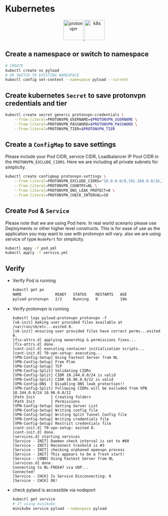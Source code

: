 # Kubernetes

<p align="center">
  <a href="https://protonvpn.com" target="_blank" rel="noreferrer">
    <img src="https://static.prasadt.com/logos/proton/scalable/protonvpn-wide.svg" height="64" alt="protonvpn">
  </a>
  <a href="https://k8.io" target="_blank" rel="noreferrer">
    <img src="https://static.prasadt.com/logos/k8s/svg/kubernetes-horizontal.svg" height="64" alt="k8s">
  </a>
</p>

## Create a namespace or switch to namespace

```bash
# CREATE
kubectl create ns pyload
# OR SWITCH TO EXISTING NAMESPACE
kubectl config set-context --namespace pyload --current
```


## Create kubernetes `Secret` to save protonvpn credentials and tier

```bash
kubectl create secret generic protonvpn-credentials \
    --from-literal=PROTONVPN_USERNAME=$PROTONVPN_USERNAME \
    --from-literal=PROTONVPN_PASSWORD=$PROTONVPN_PASSWORD \
    --from-literal=PROTONVPN_TIER=$PROTONVPN_TIER
```

## Create a `ConfigMap` to save settings

Please include your Pod CIDR, service CIDR, Loadbalancer IP Pool CIDR in the `PROTONVPN_EXCLUDE_CIDRS`. Here we are including all private subnets for simplicity.

```bash
kubectl create configmap protonvpn-settings \
    --from-literal=PROTONVPN_EXCLUDE_CIDRS="10.0.0.0/8,191.168.0.0/16,172.16.0.0/12" \
    --from-literal=PROTONVPN_COUNTRY=NL \
    --from-literal=PROTONVPN_DNS_LEAK_PROTECT=0 \
    --from-literal=PROTONVPN_CHECK_INTERVAL=10
```

## Create `Pod` & `Service`

Please note that we are using Pod here. In real world scenario please use Deployments or other higher level constructs.
This is for ease of use as the application you may want to use with protonvpn will vary. also we are using service of type `NodePort` for simplicity.

```bash
kubectl appy -f pod.yml
kubectl apply -f service.yml
```

## Verify

- Verify Pod is running

    ```bash
    kubectl get po
    NAME               READY   STATUS    RESTARTS   AGE
    pyload-protonvpn   2/2     Running   0          19m
    ```

- Verify protonvpn is running

    ```console
    kubectl logs pyload-protonvpn protonvpn -f
    [s6-init] making user provided files available at /var/run/s6/etc...exited 0.
    [s6-init] ensuring user provided files have correct perms...exited 0.
    [fix-attrs.d] applying ownership & permissions fixes...
    [fix-attrs.d] done.
    [cont-init.d] executing container initialization scripts...
    [cont-init.d] 70-vpn-setup: executing...
    [VPN-Config-Setup] Using Fastest Server from NL
    [VPN-Config-Setup] Free Plan
    [VPN-Config-Setup] TCP
    [VPN-Config-Split] Validating CIDRs
    [VPN-Config-Split] CIDR 10.244.0.0/24 is valid
    [VPN-Config-Split] CIDR 10.96.0.0/12 is valid
    [VPN-Config-DNS  ] Disabling DNS leak protection!!
    [VPN-Config-Split] Following CIDRs will be excluded from VPN 10.244.0.0/24 10.96.0.0/12
    [Path Init       ] Creating folders
    [Path Init       ] Permissions
    [VPN-Config-Setup] Getting Server List
    [VPN-Config-Setup] Writing config file
    [VPN-Config-Setup] Writing Split Tunnel Config file
    [VPN-Config-Setup] Writing credentials file
    [VPN-Config-Setup] Restrict credentials file
    [cont-init.d] 70-vpn-setup: exited 0.
    [cont-init.d] done.
    [services.d] starting services
    [Service - INIT] Daemon check interval is set to #60
    [Service - INIT] Reconnect treshold is #3
    [Service - INIT] checking orphaned openvpn process
    [Service - INIT] This appears to be a fresh start!
    [Service - CONN] Using Fastest Server from NL
    [services.d] done.
    Connecting to NL-FREE#7 via UDP...
    Connected!
    [Service - CHCK] Is Service Disconnecting: 0
    [Service - CHCK] OK!
    ```

- check pylaod is accessible via nodeport

    ```bash
    kubectl get service
    # If using minikube
    minikube service pyload --namespace pyload
    ```
